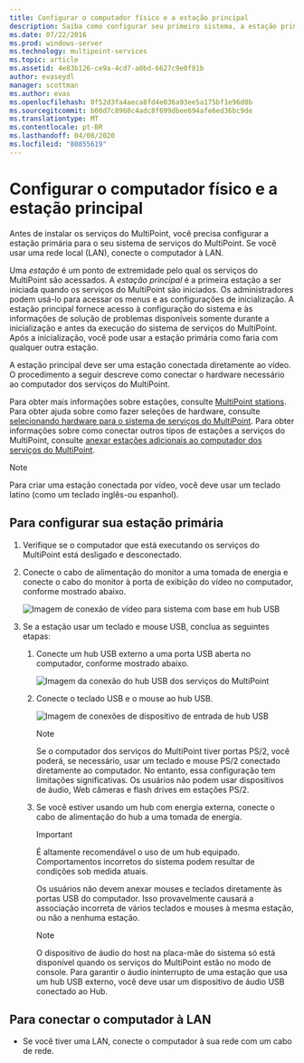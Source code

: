 ```yaml
---
title: Configurar o computador físico e a estação principal
description: Saiba como configurar seu primeiro sistema, a estação principal, nos serviços do MultiPoint
ms.date: 07/22/2016
ms.prod: windows-server
ms.technology: multipoint-services
ms.topic: article
ms.assetid: 4e83b126-ce9a-4cd7-a0bd-6627c9e0f81b
author: evaseydl
manager: scottman
ms.author: evas
ms.openlocfilehash: 0f52d3fa4aeca8fd4e036a93ee5a175bf1e96d0b
ms.sourcegitcommit: b00d7c8968c4adc8f699dbee694afe6ed36bc9de
ms.translationtype: MT
ms.contentlocale: pt-BR
ms.lasthandoff: 04/08/2020
ms.locfileid: "80855619"
---
```

# <a name="set-up-the-physical-computer-and-primary-station"></a>Configurar o computador físico e a estação principal
Antes de instalar os serviços do MultiPoint, você precisa configurar a estação primária para o seu sistema de serviços do MultiPoint. Se você usar uma rede local (LAN), conecte o computador à LAN.  
  
Uma *estação* é um ponto de extremidade pelo qual os serviços do MultiPoint são acessados. A *estação principal* é a primeira estação a ser iniciada quando os serviços do MultiPoint são iniciados. Os administradores podem usá-lo para acessar os menus e as configurações de inicialização. A estação principal fornece acesso à configuração do sistema e às informações de solução de problemas disponíveis somente durante a inicialização e antes da execução do sistema de serviços do MultiPoint. Após a inicialização, você pode usar a estação primária como faria com qualquer outra estação.  
  
A estação principal deve ser uma estação conectada diretamente ao vídeo. O procedimento a seguir descreve como conectar o hardware necessário ao computador dos serviços do MultiPoint.  
  
Para obter mais informações sobre estações, consulte [MultiPoint stations](multipoint-services-stations.md). Para obter ajuda sobre como fazer seleções de hardware, consulte [selecionando hardware para o sistema de serviços do MultiPoint](Selecting-Hardware-for-Your-MultiPoint-services-System.md). Para obter informações sobre como conectar outros tipos de estações a serviços do MultiPoint, consulte [anexar estações adicionais ao computador dos serviços do MultiPoint](Attach-additional-stations-to-your-MultiPoint-services-computer.md).  
  
> [!NOTE]  
> Para criar uma estação conectada por vídeo, você deve usar um teclado latino (como um teclado inglês-ou espanhol).  
  
## <a name="to-set-up-your-primary-station"></a>Para configurar sua estação primária  
  
1.  Verifique se o computador que está executando os serviços do MultiPoint está desligado e desconectado.  
  
2.  Conecte o cabo de alimentação do monitor a uma tomada de energia e conecte o cabo do monitor à porta de exibição do vídeo no computador, conforme mostrado abaixo.  
  
    ![Imagem de conexão de vídeo para sistema com base em hub USB](./media/WMSVideoConnection.gif)  
  
3.  Se a estação usar um teclado e mouse USB, conclua as seguintes etapas:  
  
    1.  Conecte um hub USB externo a uma porta USB aberta no computador, conforme mostrado abaixo.  
  
        ![Imagem da conexão do hub USB dos serviços do MultiPoint](./media/WMSUSBHubConnection.gif)  
  
    2.  Conecte o teclado USB e o mouse ao hub USB.  
  
        ![Imagem de conexões de dispositivo de entrada de hub USB](./media/WMSUSBDeviceConnection.gif)  
  
        > [!NOTE]  
        > Se o computador dos serviços do MultiPoint tiver portas PS/2, você poderá, se necessário, usar um teclado e mouse PS/2 conectado diretamente ao computador. No entanto, essa configuração tem limitações significativas. Os usuários não podem usar dispositivos de áudio, Web câmeras e flash drives em estações PS/2.  
  
    3.  Se você estiver usando um hub com energia externa, conecte o cabo de alimentação do hub a uma tomada de energia.  
  
        > [!IMPORTANT]  
        > É altamente recomendável o uso de um hub equipado. Comportamentos incorretos do sistema podem resultar de condições sob medida atuais.  
        >   
        > Os usuários não devem anexar mouses e teclados diretamente às portas USB do computador. Isso provavelmente causará a associação incorreta de vários teclados e mouses à mesma estação, ou não a nenhuma estação.  
  
        > [!NOTE]  
        > O dispositivo de áudio do host na placa-mãe do sistema só está disponível quando os serviços do MultiPoint estão no modo de console. Para garantir o áudio ininterrupto de uma estação que usa um hub USB externo, você deve usar um dispositivo de áudio USB conectado ao Hub.  
  
## <a name="to-connect-the-computer-to-the-lan"></a>Para conectar o computador à LAN  
  
-   Se você tiver uma LAN, conecte o computador à sua rede com um cabo de rede.